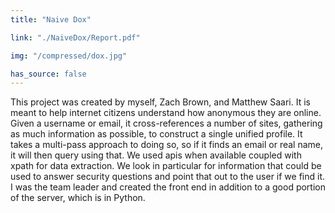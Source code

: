 ```yaml
---
title: "Naive Dox"

link: "./NaiveDox/Report.pdf"

img: "/compressed/dox.jpg"

has_source: false
---
```


This project was created by myself, Zach Brown, and Matthew Saari. It is meant to help internet citizens understand how anonymous they are online. Given a username or email, it cross-references a number of sites, gathering as much information as possible, to construct a single unified profile. It takes a multi-pass approach to doing so, so if it finds an email or real name, it will then query using that. We used apis when available coupled with xpath for data extraction. We look in particular for information that could be used to answer security questions and point that out to the user if we find it. I was the team leader and created the front end in addition to a good portion of the server, which is in Python.
